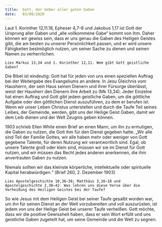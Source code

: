 ```yaml
---
title:  Gott, der Geber aller guten Gaben
date:   03/08/2020
---
```



Laut 1. Korinther 12,11.18, Epheser 4,7–8 und Jakobus 1,17 ist Gott der Ursprung aller Gaben und „alle vollkommene Gabe“ kommt von ihm. Daher können wir gewiss sein, dass er uns genau die Gaben des Heiligen Geistes gibt, die am besten zu unserer Persönlichkeit passen, und er wird unsere Fähigkeiten bestmöglich nutzen, um seiner Sache zu dienen und seinen Namen zu verherrlichen.

`Lies Markus 13,34 und 1. Korinther 12,11. Wem gibt Gott geistliche Gaben?`

Die Bibel ist eindeutig: Gott hat für jeden von uns einen speziellen Auftrag bei der Weitergabe des Evangeliums an andere. In Jesu Gleichnis vom Hausherrn, der sein Haus seinen Dienern und ihrer Fürsorge überlässt, weist der Hausherr den Dienern ihre Arbeit zu (Mk 13,34). Jeder Einzelne hat einen Auftrag und Gott gibt jedem geistliche Gaben, um die göttliche Aufgabe oder den göttlichen Dienst auszuführen, zu dem er berufen ist. Wenn wir unser Leben Christus unterstellen und durch die Taufe Teil seines Leibes, der Gemeinde, werden, gibt uns der Heilige Geist Gaben, damit wir dem Leib dienen und der Welt Zeugnis geben können.

1903 schrieb Ellen White einen Brief an einen Mann, um ihn zu ermutigen, die Gaben zu nutzen, die Gott ihm für den Dienst gegeben hatte. „Wir alle sind Teil der Familie Gottes, wir alle haben mehr oder weniger von Gott gegebene Talente, für deren Nutzung wir verantwortlich sind. Egal, ob unsere Talente groß oder klein sind, müssen wir sie im Dienst für Gott nutzen, und wir müssen das Recht jedes anderen anerkennen, die ihm anvertrauten Gaben zu nutzen.

Niemals sollten wir das kleinste körperliche, intellektuelle oder spirituelle Kapital herabwürdigen.“ (Brief 260, 2. Dezember 1903)

`Lies Apostelgeschichte 10,36–38; Matthäus 3,16–18 und Apostelgeschichte 2,38–42. Was lehren uns diese Verse über die Verheißung des Heiligen Geistes bei der Taufe?`

So wie Jesus mit dem Heiligen Geist bei seiner Taufe gesalbt worden war, um ihn für seinen Dienst an der Welt vorzubereiten und voll auszurüsten, ist jedem von uns der Heilige Geist bei unserer Taufe verheißen. Gott möchte, dass wir die positive Gewissheit haben, dass er sein Wort erfüllt und uns geistliche Gaben zugeteilt hat, um seine Gemeinde und die Welt zu segnen.